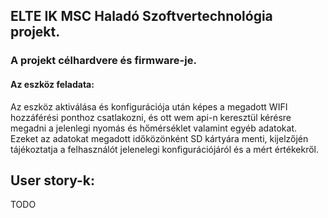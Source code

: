 <p align="justify">

## ELTE IK MSC Haladó Szoftvertechnológia projekt.

### A projekt célhardvere és firmware-je.

#### Az eszköz feladata:
Az eszköz aktiválása és konfigurációja után képes a megadott WIFI hozzáférési ponthoz csatlakozni, és ott wem api-n keresztül kérésre megadni a jelenlegi nyomás és hőmérséklet valamint egyéb adatokat. Ezeket az adatokat megadott időközönként SD kártyára menti, kijelzőjén tájékoztatja a felhasználót jelenelegi konfigurációjáról és a mért értékekről.

## User story-k:
TODO

</p>